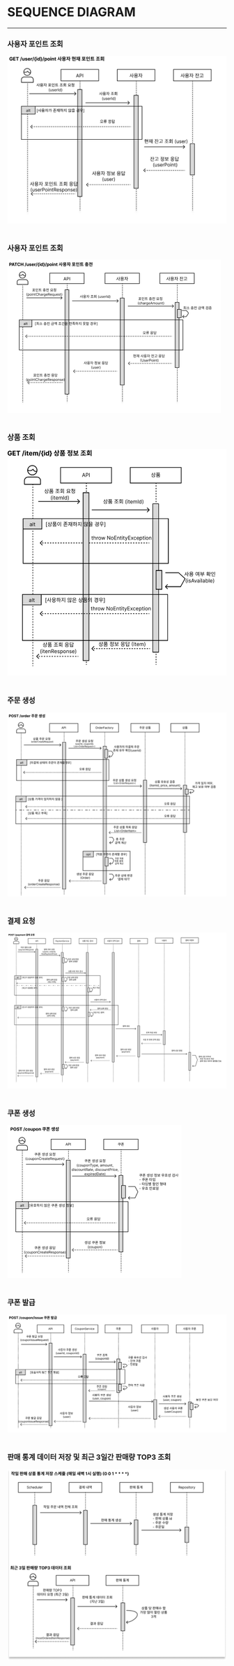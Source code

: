 # SEQUENCE DIAGRAM

---
### 사용자 포인트 조회
![사용자 포인트 조회](/docs/sequence/seq_01_select_point.png)
<br><br>

### 사용자 포인트 조회
![사용자 포인트 충전](/docs/sequence/seq_02_charge_point.png)
<br><br>

### 상품 조회
![상품 조회](/docs/sequence/seq_03_select_item.png)
<br><br>

### 주문 생성
![주문 생성](/docs/sequence/seq_04_create_order.png)
<br><br>

### 결제 요청
![결제 요청](/docs/sequence/seq_05_request_payment.png)
<br><br>

### 쿠폰 생성
![쿠폰 생성](/docs/sequence/seq_06_create_coupon.png)
<br><br>

### 쿠폰 발급
![쿠폰 발급](/docs/sequence/seq_07_issue_coupon.png)
<br><br>


### 판매 통계 데이터 저장 및 최근 3일간 판매량 TOP3 조회
![판매 통계 데이터 저장 및 최근 3일간 판매량 TOP3 조회](/docs/sequence/seq_08_top3.png)